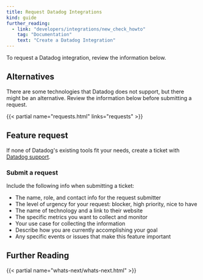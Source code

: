 ```yaml
---
title: Request Datadog Integrations
kind: guide
further_reading:
  - link: "developers/integrations/new_check_howto"
    tag: "Documentation"
    text: "Create a Datadog Integration"
---
```


To request a Datadog integration, review the information below.

## Alternatives

There are some technologies that Datadog does not support, but there might be an alternative. Review the information below before submitting a request.

{{< partial name="requests.html" links="requests" >}}

## Feature request

If none of Datadog's existing tools fit your needs, create a ticket with [Datadog support][1].

### Submit a request

Include the following info when submitting a ticket:

- The name, role, and contact info for the request submitter
- The level of urgency for your request: blocker, high priority, nice to have
- The name of technology and a link to their website
- The specific metrics you want to collect and monitor
- Your use case for collecting the information
- Describe how you are currently accomplishing your goal
- Any specific events or issues that make this feature important

## Further Reading

{{< partial name="whats-next/whats-next.html" >}}

[1]: /help
